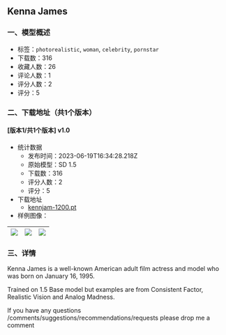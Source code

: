 ## Kenna James
### 一、模型概述

- 标签：`photorealistic`, `woman`, `celebrity`, `pornstar`
- 下载数：316
- 收藏人数：26
- 评论人数：1
- 评分人数：2
- 评分：5

### 二、下载地址（共1个版本）

#### [版本1/共1个版本] v1.0

- 统计数据
  - 发布时间：2023-06-19T16:34:28.218Z
  - 原始模型：SD 1.5
  - 下载数：316
  - 评分人数：2
  - 评分：5
- 下载地址
  - [kennjam-1200.pt](https://civitai.com/api/download/models/99605)
- 样例图像：

| <img src="https://image.civitai.com/xG1nkqKTMzGDvpLrqFT7WA/e03e66e4-8506-4477-af6e-8847a277688e/width=450/1208650.jpeg" /> | <img src="https://image.civitai.com/xG1nkqKTMzGDvpLrqFT7WA/9e9f71af-b482-44a2-82bd-4278810214af/width=450/1208651.jpeg" /> | <img src="https://image.civitai.com/xG1nkqKTMzGDvpLrqFT7WA/943144b2-e8fc-4160-9cc7-a955290093ce/width=450/1208676.jpeg" /> |
| ---- | ---- | ---- |


### 三、详情
<p>Kenna James is a well-known American adult film actress and model who was born on January 16, 1995.</p><p>Trained on 1.5 Base model but examples are from Consistent Factor, Realistic Vision and Analog Madness.</p><p></p><p>If you have any questions /comments/suggestions/recommendations/requests please drop me a comment</p><p></p>